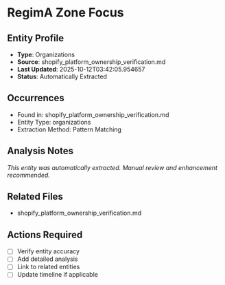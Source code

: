 # RegimA Zone Focus

## Entity Profile
- **Type**: Organizations
- **Source**: shopify_platform_ownership_verification.md
- **Last Updated**: 2025-10-12T03:42:05.954657
- **Status**: Automatically Extracted

## Occurrences
- Found in: shopify_platform_ownership_verification.md
- Entity Type: organizations
- Extraction Method: Pattern Matching

## Analysis Notes
*This entity was automatically extracted. Manual review and enhancement recommended.*

## Related Files
- shopify_platform_ownership_verification.md

## Actions Required
- [ ] Verify entity accuracy
- [ ] Add detailed analysis
- [ ] Link to related entities
- [ ] Update timeline if applicable
